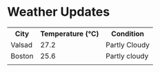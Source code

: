 # Weather Updates

<!-- WEATHER-UPDATE-START -->
<table><tr><th>City</th><th>Temperature (°C)</th><th>Condition</th></tr><tr><td>Valsad</td><td>27.2</td><td>Partly Cloudy</td></tr><tr><td>Boston</td><td>25.6</td><td>Partly cloudy</td></tr><tr><td></td><td></td><td></td></tr></table>
<!-- WEATHER-UPDATE-END -->

